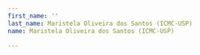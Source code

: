 ```yaml
---
first_name: ''
last_name: Maristela Oliveira dos Santos (ICMC-USP)
name: Maristela Oliveira dos Santos (ICMC-USP)

---
```


